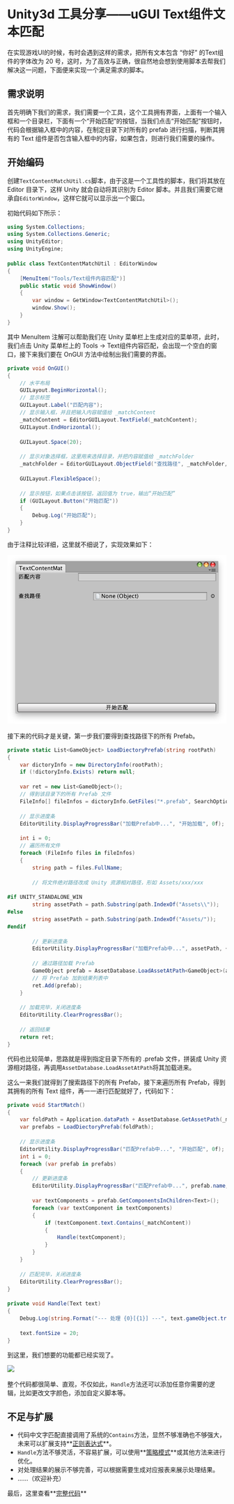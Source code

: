 # Unity3d 工具分享——uGUI Text组件文本匹配

在实现游戏UI的时候，有时会遇到这样的需求，把所有文本包含 “你好” 的Text组件的字体改为 20 号，这时，为了高效与正确，很自然地会想到使用脚本去帮我们解决这一问题，下面便来实现一个满足需求的脚本。

## 需求说明

首先明确下我们的需求，我们需要一个工具，这个工具拥有界面，上面有一个输入框和一个目录栏，下面有一个“开始匹配”的按钮，当我们点击“开始匹配”按钮时，代码会根据输入框中的内容，在制定目录下对所有的 prefab 进行扫描，判断其拥有的 Text 组件是否包含输入框中的内容，如果包含，则进行我们需要的操作。

## 开始编码

创建`TextContentMatchUtil.cs`脚本，由于这是一个工具性的脚本，我们将其放在 Editor 目录下，这样 Unity 就会自动将其识别为 Editor 脚本。并且我们需要它继承自`EditorWindow`，这样它就可以显示出一个窗口。

初始代码如下所示：

```C#
using System.Collections;
using System.Collections.Generic;
using UnityEditor;
using UnityEngine;

public class TextContentMatchUtil : EditorWindow
{
    [MenuItem("Tools/Text组件内容匹配")]
    public static void ShowWindow()
    {
        var window = GetWindow<TextContentMatchUtil>();
        window.Show();
    }
}
```

其中 MenuItem 注解可以帮助我们在 Unity 菜单栏上生成对应的菜单项，此时，我们点击 Unity 菜单栏上的 Tools -> Text组件内容匹配，会出现一个空白的窗口，接下来我们要在 OnGUI 方法中绘制出我们需要的界面。

```c#
private void OnGUI()
{
    // 水平布局
    GUILayout.BeginHorizontal();
    // 显示标签
    GUILayout.Label("匹配内容");
    // 显示输入框，并且把输入内容赋值给 _matchContent
    _matchContent = EditorGUILayout.TextField(_matchContent);
    GUILayout.EndHorizontal();
	
    GUILayout.Space(20);

    // 显示对象选择框，这里用来选择目录，并把内容赋值给 _matchFolder
    _matchFolder = EditorGUILayout.ObjectField("查找路径", _matchFolder, typeof(Object));

    GUILayout.FlexibleSpace();

  	// 显示按钮，如果点击该按钮，返回值为 true，输出“开始匹配”
    if (GUILayout.Button("开始匹配"))
    {
        Debug.Log("开始匹配");
    }
}
```

由于注释比较详细，这里就不细说了，实现效果如下：

![](./image_res/u3d_tool_text_match_1.png)

接下来的代码才是关键，第一步我们要得到查找路径下的所有 Prefab。

```c#
private static List<GameObject> LoadDiectoryPrefab(string rootPath)
{
    var dictoryInfo = new DirectoryInfo(rootPath);
    if (!dictoryInfo.Exists) return null;

    var ret = new List<GameObject>();
    // 得到该目录下的所有 Prefab 文件
    FileInfo[] fileInfos = dictoryInfo.GetFiles("*.prefab", SearchOption.AllDirectories);

    // 显示进度条
    EditorUtility.DisplayProgressBar("加载Prefab中...", "开始加载", 0f);

    int i = 0;
    // 遍历所有文件
    foreach (FileInfo files in fileInfos)
    {
        string path = files.FullName;

        // 将文件绝对路径改成 Unity 资源相对路径，形如 Assets/xxx/xxx

#if UNITY_STANDALONE_WIN
        string assetPath = path.Substring(path.IndexOf("Assets\\"));
#else
        string assetPath = path.Substring(path.IndexOf("Assets/"));
#endif

        // 更新进度条
        EditorUtility.DisplayProgressBar("加载Prefab中...", assetPath, ++i * 1.0f / fileInfos.Length);

        // 通过路径加载 Prefab
        GameObject prefab = AssetDatabase.LoadAssetAtPath<GameObject>(assetPath);
        // 将 Prefab 加到结果列表中
        ret.Add(prefab);
    }

    // 加载完毕，关闭进度条
    EditorUtility.ClearProgressBar();

    // 返回结果
    return ret;
}
```

代码也比较简单，思路就是得到指定目录下所有的 .prefab 文件，拼装成 Unity 资源相对路径，再调用`AssetDatabase.LoadAssetAtPath`将其加载进来。

这么一来我们就得到了搜索路径下的所有 Prefab，接下来遍历所有 Prefab，得到其拥有的所有 Text 组件，再一一进行匹配就好了，代码如下：

```c#
private void StartMatch()
{
    var foldPath = Application.dataPath + AssetDatabase.GetAssetPath(_matchFolder).Replace("Assets", "");
    var prefabs = LoadDiectoryPrefab(foldPath);

    // 显示进度条
    EditorUtility.DisplayProgressBar("匹配Prefab中...", "开始匹配", 0f);
    int i = 0;
    foreach (var prefab in prefabs)
    {
        // 更新进度条
        EditorUtility.DisplayProgressBar("匹配Prefab中...", prefab.name, ++i * 1.0f / prefabs.Count);

        var textComponents = prefab.GetComponentsInChildren<Text>();
        foreach (var textComponent in textComponents)
        {
            if (textComponent.text.Contains(_matchContent))
            {
                Handle(textComponent);
            }
        }
    }

    // 匹配完毕，关闭进度条
    EditorUtility.ClearProgressBar();
}

private void Handle(Text text)
{
    Debug.Log(string.Format("--- 处理 {0}[{1}] ---", text.gameObject.transform.root.name, text.gameObject.name));

    text.fontSize = 20;
}
```

到这里，我们想要的功能都已经实现了。

![](./image_res/u3d_tool_text_match_2.gif)

整个代码都很简单、直观，不仅如此，`Handle`方法还可以添加任意你需要的逻辑，比如更改文字颜色，添加自定义脚本等。

## 不足与扩展

- 代码中文字匹配直接调用了系统的`Contains`方法，显然不够准确也不够强大，未来可以扩展支持**[正则表达式](https://zh.wikipedia.org/wiki/%E6%AD%A3%E5%88%99%E8%A1%A8%E8%BE%BE%E5%BC%8F)**。
- `Handle`方法不够灵活，不容易扩展，可以使用**[策略模式](https://zh.wikipedia.org/zh-hans/%E7%AD%96%E7%95%A5%E6%A8%A1%E5%BC%8F)**或其他方法来进行优化。
- 对处理结果的展示不够完善，可以根据需要生成对应报表来展示处理结果。
- ……（欢迎补充）



最后，这里查看**[完整代码](https://gist.github.com/yangruihan/f18d18fbdc6a74297fdde986414683b9)**